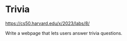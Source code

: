 # Trivia

https://cs50.harvard.edu/x/2023/labs/8/

Write a webpage that lets users answer trivia questions.

